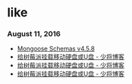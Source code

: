 # like
### August 11, 2016
- [Mongoose Schemas v4.5.8](http://mongoosejs.com/docs/guide.html) 
- [给树莓派挂载移动硬盘或U盘 - 少将博客](http://www.whatled.com/post-1509.html) 
- [给树莓派挂载移动硬盘或U盘 - 少将博客](http://www.whatled.com/post-1509.html) 
- [给树莓派挂载移动硬盘或U盘 - 少将博客](http://www.whatled.com/post-1509.html) 
